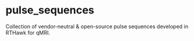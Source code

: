 # pulse_sequences
Collection of vendor-neutral &amp; open-source pulse sequences developed in RTHawk for qMRI. 
